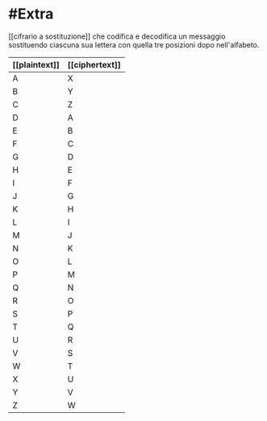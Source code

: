 # #Extra

[[cifrario a sostituzione]] che codifica e decodifica un messaggio sostituendo ciascuna sua lettera con quella tre posizioni dopo nell'alfabeto.

| [[plaintext]] | [[ciphertext]] |
|---------------|----------------|
| A             | X              |
| B             | Y              |
| C             | Z              |
| D             | A              |
| E             | B              |
| F             | C              |
| G             | D              |
| H             | E              |
| I             | F              |
| J             | G              |
| K             | H              |
| L             | I              |
| M             | J              |
| N             | K              |
| O             | L              |
| P             | M              |
| Q             | N              |
| R             | O              |
| S             | P              |
| T             | Q              |
| U             | R              |
| V             | S              |
| W             | T              |
| X             | U              |
| Y             | V              |
| Z             | W              |